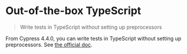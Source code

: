 # Out-of-the-box TypeScript
> Write tests in TypeScript without setting up preprocessors

From Cypress 4.4.0, you can write tests in TypeScript without setting up preprocessors. See [the official doc](https://docs.cypress.io/guides/tooling/typescript-support.html).

